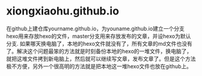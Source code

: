 # xiongxiaohu.github.io
在github上建仓库yourname.github.io，为youname.github.io建立一个分支hexo用来存放hexo的文件，master分支用来存放发布的文章，并设hexo为默认分支.
如果哪天换电脑了，本地的hexo文件就没有了，所有文章的md文件也没有了。解决这个问题最笨的方法就是时刻备份本地的hexo的一堆文件，换电脑了，就把这堆文件拷到新电脑上，然后就可以继续写文章，发布文章了。但是这个方法极不方便，另外一个很高明的方法就是把本地这一堆hexo文件也放在github上。
